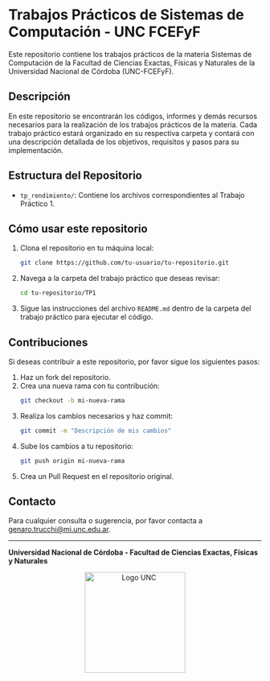 # Trabajos Prácticos de Sistemas de Computación - UNC FCEFyF

Este repositorio contiene los trabajos prácticos de la materia Sistemas de Computación de la Facultad de Ciencias Exactas, Físicas y Naturales de la Universidad Nacional de Córdoba (UNC-FCEFyF).

## Descripción

En este repositorio se encontrarán los códigos, informes y demás recursos necesarios para la realización de los trabajos prácticos de la materia. Cada trabajo práctico estará organizado en su respectiva carpeta y contará con una descripción detallada de los objetivos, requisitos y pasos para su implementación.

## Estructura del Repositorio

- `tp_rendimiento/`: Contiene los archivos correspondientes al Trabajo Práctico 1.

## Cómo usar este repositorio

1. Clona el repositorio en tu máquina local:
    ```sh
    git clone https://github.com/tu-usuario/tu-repositorio.git
    ```

2. Navega a la carpeta del trabajo práctico que deseas revisar:
    ```sh
    cd tu-repositorio/TP1
    ```

3. Sigue las instrucciones del archivo `README.md` dentro de la carpeta del trabajo práctico para ejecutar el código.

## Contribuciones

Si deseas contribuir a este repositorio, por favor sigue los siguientes pasos:

1. Haz un fork del repositorio.
2. Crea una nueva rama con tu contribución:
    ```sh
    git checkout -b mi-nueva-rama
    ```
3. Realiza los cambios necesarios y haz commit:
    ```sh
    git commit -m "Descripción de mis cambios"
    ```
4. Sube los cambios a tu repositorio:
    ```sh
    git push origin mi-nueva-rama
    ```
5. Crea un Pull Request en el repositorio original.

## Contacto

Para cualquier consulta o sugerencia, por favor contacta a [genaro.trucchi@mi.unc.edu.ar](mailto:genaro.trucchi@mi.unc.edu.ar).

---

**Universidad Nacional de Córdoba - Facultad de Ciencias Exactas, Físicas y Naturales**

<p align="center">
    <img src="https://upload.wikimedia.org/wikipedia/commons/9/95/Logo-UNC.jpg" alt="Logo UNC" width="200"/>
</p>
